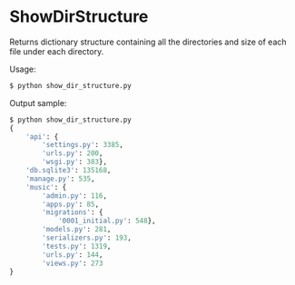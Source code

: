 # ShowDirStructure
Returns dictionary structure containing all the directories and size of each file under each directory.

Usage:
```python
$ python show_dir_structure.py
```
Output sample:
```python
$ python show_dir_structure.py
{
    'api': {
        'settings.py': 3385, 
        'urls.py': 200, 
        'wsgi.py': 383},
    'db.sqlite3': 135168,
    'manage.py': 535,
    'music': {
        'admin.py': 116,
        'apps.py': 85,
        'migrations': {
            '0001_initial.py': 548},
        'models.py': 281,
        'serializers.py': 193,
        'tests.py': 1319,
        'urls.py': 144,
        'views.py': 273
}
